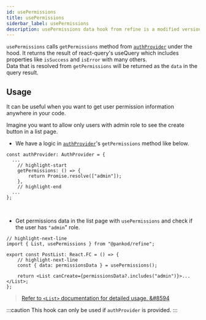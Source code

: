 ```yaml
---
id: usePermissions
title: usePermissions
siderbar_label: usePermissions
description: usePermissions data hook from refine is a modified version of react-query's useQuery for retrieving user data
---
```


`usePermissions` calls `getPermissions` method from [`authProvider`](/docs/guides-and-concepts/providers/auth-provider) under the hood. It returns the result of react-query's useQuery which includes properties like `isSuccess` and `isError` with many others.  
Data that is resolved from `getPermissions` will be returned as the `data` in the query result.

## Usage

It can be useful when you want to get user permission information anywhere in your code.

Imagine you want to allow only users with admin role to see the create button in a list page.

- We have a logic in [`authProvider`](/docs/guides-and-concepts/providers/auth-provider)'s `getPermissions` method like below.

```tsx
const authProvider: AuthProvider = {
  ...
    // highlight-start
    getPermissions: () => {
        return Promise.resolve(["admin"]);
    },
    // highlight-end
  ...
};
```
<br/>

- Get permissions data in the list page with `usePermissions` and check if the user has `"admin`" role.

```tsx title="pages/post/list"
// highlight-next-line
import { List, usePermissions } from "@pankod/refine";

export const PostList: React.FC = () => {
    // highlight-next-line
    const { data: permissionsData } = usePermissions();

    return <List canCreate={permissionsData?.includes("admin")}>...</List>;
};
```


> [Refer to `<List>` documentation for detailed usage. &#8594](components/basic-views/list.md)


:::caution
This hook can only be used if `authProvider` is provided.
:::
